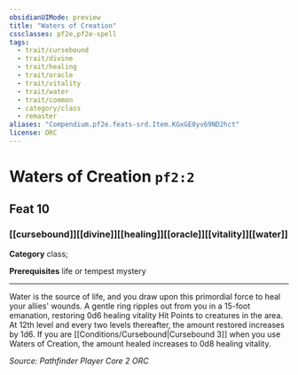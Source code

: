 ```yaml
---
obsidianUIMode: preview
title: "Waters of Creation"
cssclasses: pf2e,pf2e-spell
tags:
  - trait/cursebound
  - trait/divine
  - trait/healing
  - trait/oracle
  - trait/vitality
  - trait/water
  - trait/common
  - category/class
  - remaster
aliases: "Compendium.pf2e.feats-srd.Item.KGxGE0yv69ND2hct"
license: ORC
---
```

# Waters of Creation `pf2:2`
## Feat 10
### [[cursebound]][[divine]][[healing]][[oracle]][[vitality]][[water]]

**Category** class; 



**Prerequisites** life or tempest mystery
* * *
Water is the source of life, and you draw upon this primordial force to heal your allies' wounds. A gentle ring ripples out from you in a 15-foot emanation, restoring 0d6 healing vitality Hit Points to creatures in the area. At 12th level and every two levels thereafter, the amount restored increases by 1d6. If you are [[Conditions/Cursebound|Cursebound 3]] when you use Waters of Creation, the amount healed increases to 0d8 healing vitality.

*Source: Pathfinder Player Core 2*
*ORC*